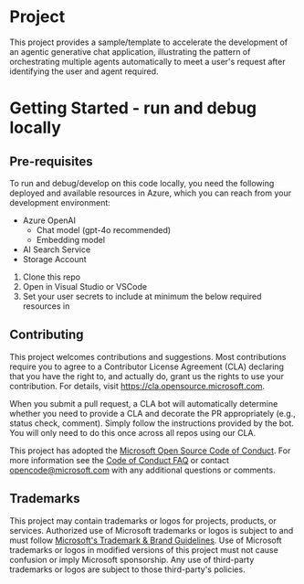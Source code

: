 # Project

This project provides a sample/template to accelerate the development of an agentic generative chat application, illustrating the pattern of orchestrating multiple agents automatically to meet a user's request after identifying the user and agent required.  

# Getting Started - run and debug locally

## Pre-requisites
To run and debug/develop on this code locally, you need the following deployed and available resources in Azure, which you can reach from your development environment:

* Azure OpenAI
	* Chat model (gpt-4o recommended)
	* Embedding model
* AI Search Service
* Storage Account

1. Clone this repo
1. Open in Visual Studio or VSCode
1. Set your user secrets to include at minimum the below required resources in 

## Contributing

This project welcomes contributions and suggestions.  Most contributions require you to agree to a
Contributor License Agreement (CLA) declaring that you have the right to, and actually do, grant us
the rights to use your contribution. For details, visit https://cla.opensource.microsoft.com.

When you submit a pull request, a CLA bot will automatically determine whether you need to provide
a CLA and decorate the PR appropriately (e.g., status check, comment). Simply follow the instructions
provided by the bot. You will only need to do this once across all repos using our CLA.

This project has adopted the [Microsoft Open Source Code of Conduct](https://opensource.microsoft.com/codeofconduct/).
For more information see the [Code of Conduct FAQ](https://opensource.microsoft.com/codeofconduct/faq/) or
contact [opencode@microsoft.com](mailto:opencode@microsoft.com) with any additional questions or comments.

## Trademarks

This project may contain trademarks or logos for projects, products, or services. Authorized use of Microsoft 
trademarks or logos is subject to and must follow 
[Microsoft's Trademark & Brand Guidelines](https://www.microsoft.com/en-us/legal/intellectualproperty/trademarks/usage/general).
Use of Microsoft trademarks or logos in modified versions of this project must not cause confusion or imply Microsoft sponsorship.
Any use of third-party trademarks or logos are subject to those third-party's policies.

